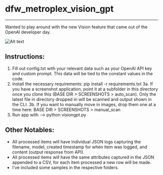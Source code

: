 # dfw_metroplex_vision_gpt
---------------
Wanted to play around with the new Vision feature that came out of the OpenAI developer day. 

![Alt text](https://raw.githubusercontent.com/antoinesylvia/dfw_metroplex_vision_gpt/main/Terminator_HUD.gif "test_of_new_tool")



Instructions:
---------------
1. Fill out config.txt with your relevant data such as your OpenAI API key and custom prompt. This data will be tied to the constant values in the code. 
2. Install the necessary requirements: pip install -r requirements.txt
3a. If you have a screenshot application, point it at a subfolder in this directory once you clone this (BASE DIR > SCREENSHOTS > auto_scan). Only the latest file in directory dropped in will be scanned and output shown in the CLI.
3b. If you want to manually move in images, drop them one at a time here: BASE DIR > SCREENSHOTS > manual_scan
4. Run app with --> python visiongpt.py

Other Notables:
---------------
- All processed items will have individual JSON logs capturing the filename, model, created timestamp for when item was logged, and content (output response from API).
- All processed items will have the same attributes captured in the JSON appended to a CSV, for each item processed a new row will be made.
- I've included some samples in the respective folders. 
